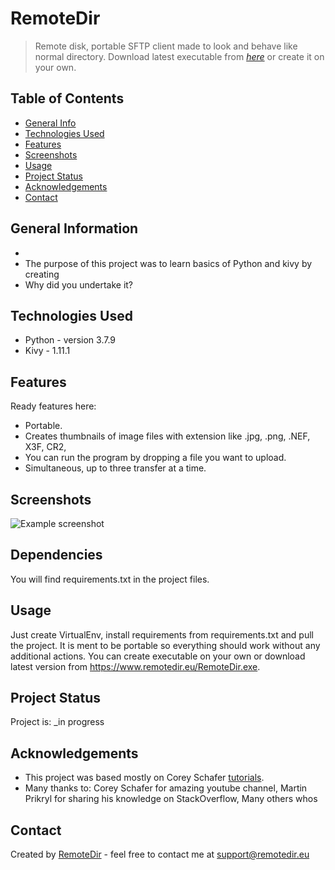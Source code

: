 # RemoteDir
> Remote disk, portable SFTP client made to look and behave like normal directory.
> Download latest executable from [_here_](https://www.remotedir.eu/remotedir.exe)
> or create it on your own. 

## Table of Contents
* [General Info](#general-information)
* [Technologies Used](#technologies-used)
* [Features](#features)
* [Screenshots](#screenshots)
* [Usage](#usage)
* [Project Status](#project-status)
* [Acknowledgements](#acknowledgements)
* [Contact](#contact)
<!-- * [License](#license) -->


## General Information
- 
- The purpose of this project was to learn basics of Python and kivy by creating 
- Why did you undertake it?



## Technologies Used
- Python - version 3.7.9
- Kivy - 1.11.1


## Features
Ready features here:
- Portable.
- Creates thumbnails of image files with extension like .jpg, .png, .NEF, X3F, CR2, 
- You can run the program by dropping a file you want to upload. 
- Simultaneous, up to three transfer at a time. 


## Screenshots
![Example screenshot](https://www.remotedir.eu/RemoteDir_screen.png)


## Dependencies
You will find requirements.txt in the project files.


## Usage
Just create VirtualEnv, install requirements from requirements.txt and pull the project. 
It is ment to be portable so everything should work without any additional actions. 
You can create executable on your own or download latest version from https://www.remotedir.eu/RemoteDir.exe. 








## Project Status
Project is: _in progress









## Acknowledgements
- This project was based mostly on Corey Schafer [tutorials](https://www.youtube.com/user/schafer5).
- Many thanks to:
  Corey Schafer for amazing youtube channel,
  Martin Prikryl for sharing his knowledge on StackOverflow,
  Many others whos 






## Contact
Created by [RemoteDir](https://www.remotedir.eu/) - feel free to contact me at support@remotedir.eu


<!-- Optional -->
<!-- ## License -->
<!-- This project is open source and available under the [... License](). -->
